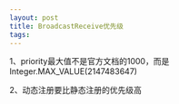 ```yaml
---
layout: post
title: BroadcastReceive优先级
tags: 
---
```


1、priority最大值不是官方文档的1000，而是Integer.MAX_VALUE(2147483647)

2、动态注册要比静态注册的优先级高
